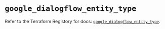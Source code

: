 # `google_dialogflow_entity_type`

Refer to the Terraform Registory for docs: [`google_dialogflow_entity_type`](https://www.terraform.io/docs/providers/google-beta/r/google_dialogflow_entity_type).

